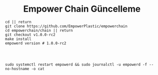 ﻿<h1 align="center"> Empower Chain Güncelleme</h1>

```
cd || return
git clone https://github.com/EmpowerPlastic/empowerchain
cd empowerchain/chain || return
git checkout v1.0.0-rc2
make install
empowerd version # 1.0.0-rc2




sudo systemctl restart empowerd && sudo journalctl -u empowerd -f --no-hostname -o cat

